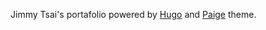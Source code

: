Jimmy Tsai's portafolio powered by [Hugo](https://gohugo.io/) and [Paige](https://themes.gohugo.io/themes/paige/) theme.